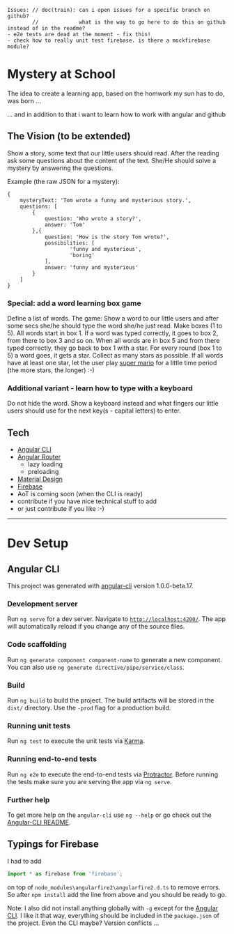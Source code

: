 ```
Issues: // doc(train): can i open issues for a specific branch on github? 
        //             what is the way to go here to do this on github instead of in the readme?
- e2e tests are dead at the moment - fix this!
- check how to really unit test firebase. is there a mockfirebase module? 
```

# Mystery at School

The idea to create a learning app, based on the homwork my sun has to do, was born ...

... and in addition to that i want to learn how to work with angular and github

## The Vision (to be extended)

Show a story, some text that our little users should read. After the reading ask some questions about
the content of the text. She/He should solve a mystery by answering the questions.

Example (the raw JSON for a mystery):

```
{
    mysteryText: 'Tom wrote a funny and mysterious story.',
    questions: [
        {
            question: 'Who wrote a story?',
            answer: 'Tom'
        },{
            question: 'How is the story Tom wrote?',
            possibilities: [
                    'funny and mysterious',
                    'boring'
            ],
            answer: 'funny and mysterious'
        }
    ]
}
```

### Special: add a word learning box game

Define a list of words. The game: Show a word to our little users and after some secs she/he should type the word she/he just read.
Make boxes (1 to 5). All words start in box 1. If a word was typed correctly, it goes to box 2, from there to box 3 and so on. When
all words are in box 5 and from there typed correctly, they go back to box 1 with a star. For every round (box 1 to 5) a word goes, 
it gets a star. Collect as many stars as possible. If all words have at least one star, let the user play [super mario](https://fir.sh/projects/jsnes/) 
for a little time period (the more stars, the longer) :-)

### Additional variant - learn how to type with a keyboard

Do not hide the word. Show a keyboard instead and what fingers our little users should use for the next key(s - capital letters) to enter.

## Tech

- [Angular CLI](https://cli.angular.io)
- [Angular Router](https://vsavkin.com/)
  - lazy loading
  - preloading
- [Material Design](https://material.angular.io)
- [Firebase](https://firebase.google.com/)
- AoT is coming soon (when the CLI is ready)
- contribute if you have nice technical stuff to add
- or just contribute if you like :-)

- - -

# Dev Setup

## Angular CLI

This project was generated with [angular-cli](https://github.com/angular/angular-cli) version 1.0.0-beta.17.

### Development server
Run `ng serve` for a dev server. Navigate to [`http://localhost:4200/`](http://localhost:4200/). The app will automatically reload if you change any of the source files.

### Code scaffolding

Run `ng generate component component-name` to generate a new component. You can also use `ng generate directive/pipe/service/class`.

### Build

Run `ng build` to build the project. The build artifacts will be stored in the `dist/` directory. Use the `-prod` flag for a production build.

### Running unit tests

Run `ng test` to execute the unit tests via [Karma](https://karma-runner.github.io).

### Running end-to-end tests

Run `ng e2e` to execute the end-to-end tests via [Protractor](http://www.protractortest.org/). 
Before running the tests make sure you are serving the app via `ng serve`.

### Further help

To get more help on the `angular-cli` use `ng --help` or go check out the [Angular-CLI README](https://github.com/angular/angular-cli/blob/master/README.md).

## Typings for Firebase

I had to add 
```javascript
import * as firebase from 'firebase';
``` 
on top of `node_modules\angularfire2\angularfire2.d.ts` to remove errors.
So after `npm install` add the line from above and you should be ready to go.

Note: I also did not install anything globally with `-g` except for the [Angular CLI](https://cli.angular.io).
I like it that way, everything should be included in the `package.json` of the project. Even the CLI maybe? Version conflicts ...
